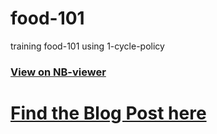 # food-101
training food-101 using 1-cycle-policy <br>
### [View on NB-viewer](https://nbviewer.jupyter.org/github/shubhajitml/food-101/tree/master/)
[Find the Blog Post here](https://medium.com/dsnet/the-1-cycle-policy-an-experiment-that-vanished-the-struggle-in-training-neural-nets-184417de23b9)
===
